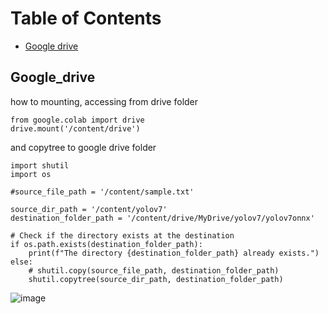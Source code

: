 # Table of Contents
* [Google drive](#google_drive)

## Google_drive
how to mounting, accessing from drive folder

    from google.colab import drive
    drive.mount('/content/drive')

and copytree to google drive folder 

    import shutil
    import os

    #source_file_path = '/content/sample.txt'

    source_dir_path = '/content/yolov7'
    destination_folder_path = '/content/drive/MyDrive/yolov7/yolov7onnx'

    # Check if the directory exists at the destination
    if os.path.exists(destination_folder_path):
        print(f"The directory {destination_folder_path} already exists.")
    else:
        # shutil.copy(source_file_path, destination_folder_path)
        shutil.copytree(source_dir_path, destination_folder_path)

![image](https://github.com/UbaydullohML/Colab_Dev/assets/75980506/ab3a49e2-bbc1-4f0a-9825-1d90d8251848)

